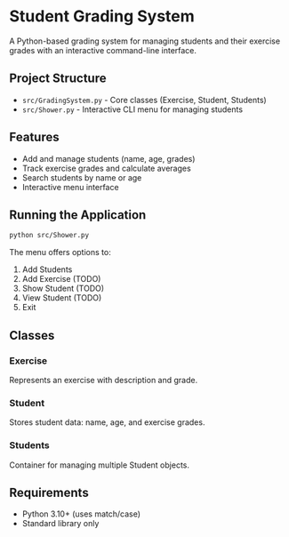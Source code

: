 # Student Grading System

A Python-based grading system for managing students and their exercise grades with an interactive command-line interface.

## Project Structure

- `src/GradingSystem.py` - Core classes (Exercise, Student, Students)
- `src/Shower.py` - Interactive CLI menu for managing students

## Features

- Add and manage students (name, age, grades)
- Track exercise grades and calculate averages
- Search students by name or age
- Interactive menu interface

## Running the Application

```bash
python src/Shower.py
```

The menu offers options to:
1. Add Students
2. Add Exercise (TODO)
3. Show Student (TODO)
4. View Student (TODO)
5. Exit

## Classes

### Exercise
Represents an exercise with description and grade.

### Student
Stores student data: name, age, and exercise grades.

### Students
Container for managing multiple Student objects.

## Requirements

- Python 3.10+ (uses match/case)
- Standard library only
